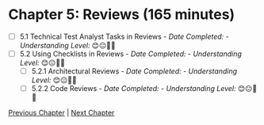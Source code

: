 # Chapter 5: Reviews (165 minutes)

- [ ] 5.1 Technical Test Analyst Tasks in Reviews - _Date Completed:_ - _Understanding Level:_ 😊😐🤢🤮
- [ ] 5.2 Using Checklists in Reviews - _Date Completed:_ - _Understanding Level:_ 😊😐🤢🤮
  - [ ] 5.2.1 Architectural Reviews - _Date Completed:_ - _Understanding Level:_ 😊😐🤢🤮
  - [ ] 5.2.2 Code Reviews - _Date Completed:_ - _Understanding Level:_ 😊😐🤢🤮

[Previous Chapter](4-quality-characteristics-for-technical-testing.md) | [Next Chapter](6-test-tools-and-automation.md)
